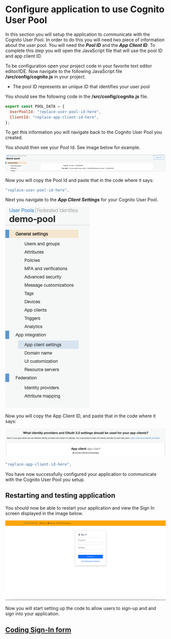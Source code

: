 # Configure application to use Cognito User Pool

In this section you will setup the application to communicate with the Cognito User Pool. In order to do this you will need two piece of information about the user pool. You will need the **_Pool ID_** and the **_App Client ID_**. To complete this step you will open the JavaScript file that will use the pool ID and app client ID.

To be configuration open your project code in your favorite text editor editor/IDE. Now navigate to the following JavaScript file **/src/config/cognito.js** in your project.

- The pool ID represents an unique ID that identifies your user pool

You should see the following code in the **/src/config/cognito.js** file.

```js
export const POOL_DATA = {
  UserPoolId: "replace-user-pool-id-here",
  ClientId: "replace-app-client-id-here",
};
```

To get this information you will navigate back to the Cognito User Pool you created.

You should then see your Pool Id. See image below for example.

![npm run](../docs/images/app-setup/pool-id.png)

Now you will copy the Pool Id and paste that in the code where it says:

```js
"replace-user-pool-id-here",
```

Next you navigate to the **_App Client Settings_** for your Cognito User Pool.

![npm run](../docs/images/app-setup/app-client-id1.png)

Now you will copy the App Client ID, and paste that in the code where it says:

![npm run](../docs/images/app-setup/app-client-id2.png)

```js
"replace-app-client-id-here",
```

You have now successfully configured your application to communicate with the Cognito User Pool you setup.

## Restarting and testing application

You should now be able to restart your application and view the Sign In screen displayed in the image below.

![npm run](../docs/images/home-page.png)

Now you will start setting up the code to allow users to sign-up and and sign into your application.

## [Coding Sign-In form](SignUp.md)
